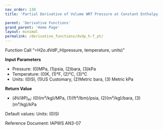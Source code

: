```yaml
---
nav_order: 138
title: 'Partial Derivative of Volume WRT Pressure at Constant Enthalpy f(P, T)'

parent: 'Derivative Functions'
grand_parent: 'Home Page'
layout: minimal
permalink: /derivative_functions/dvdp_h-f_pt/
---
```


Function Call “=H2o.dVdP\_H(pressure, temperature, units)”

**Input Parameters**

- Pressure: (0)MPa, (1)psia, (2)bara, (3)kPa
- Temperature: (0)K, (1)°F, (2)°C, (3)°C
- Units: (0)SI, (1)US Customary, (2)Metric bara, (3) Metric kPa

**Return Value**

- (∂V/∂P)<sub>H</sub>: (0)(m³/kg)/MPa, (1)(ft³/lbm)/psia, (2)(m³/kg)/bara, (3)(m³/kg)/kPa

Default values: Units: (0)SI

Reference Document: IAPWS AN3-07